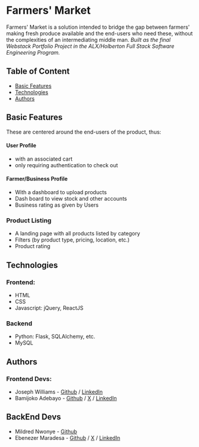 # Farmers' Market
Farmers' Market is a solution intended to bridge the gap between farmers' making fresh produce available and the end-users who need these, without the complexities of an intermediating middle man.
_Built as the final Webstack Portfolio Project in the ALX/Holberton Full Stack Software Engineering Program._


## Table of Content
* [Basic Features](#features)
* [Technologies](#technologies)
* [Authors](#authors)


## Basic Features
These are centered around the end-users of the product, thus:
#### User Profile
* with an associated cart
* only requiring authentication to check out


#### Farmer/Business Profile 
* With a dashboard to upload products
* Dash board to view stock and other accounts
* Business rating as given by Users

### Product Listing
* A landing page with all products listed by category
* Filters (by product type, pricing, location, etc.)
* Product rating


## Technologies
### Frontend:
* HTML
* CSS
* Javascript: jQuery, ReactJS

### Backend
* Python: Flask, SQLAlchemy, etc.
* MySQL


## Authors

### Frontend Devs:
* Joseph Williams - [Github](https://github.com/Thinktanksy) / [LinkedIn](https:/linkedin.com/in/joseph-williams-076a62270)
* Bamijoko Adebayo - [Github](https://github.com/thenumber1boss) / [X](https://x.com/thenumber1_boss) / [LinkedIn](https://linkedin.com/in/thenumber1boss)

## BackEnd Devs
* Mildred Nwonye - [Github](https://github.com/MildredJessica)
* Ebenezer Maradesa - [Github](https://github.com/maradeben) / [X](https://x.com/maradeben) / [LinkedIn](https://linkedin.com/in/ebenezer-maradesa)
